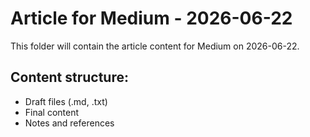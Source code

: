 # Article for Medium - 2026-06-22

This folder will contain the article content for Medium on 2026-06-22.

## Content structure:
- Draft files (.md, .txt)
- Final content
- Notes and references
